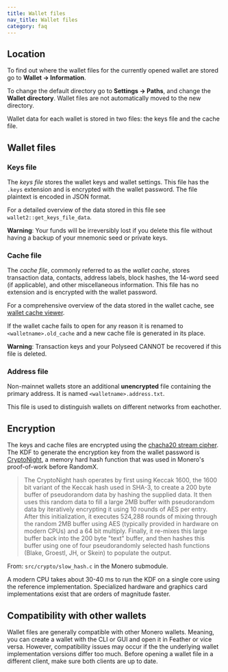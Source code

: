 ```yaml
---
title: Wallet files
nav_title: Wallet files
category: faq
---
```


## Location

To find out where the wallet files for the currently opened wallet are stored go to **Wallet → Information**.

To change the default directory go to **Settings → Paths**, and change the **Wallet directory**. Wallet files are not automatically moved to the new directory.

Wallet data for each wallet is stored in two files: the keys file and the cache file.

## Wallet files
### Keys file

The _keys file_ stores the wallet keys and wallet settings. This file has the `.keys` extension and is encrypted with the wallet password. The file plaintext is encoded in JSON format.

For a detailed overview of the data stored in this file see `wallet2::get_keys_file_data`.

**Warning**: Your funds will be irreversibly lost if you delete this file without having a backup of your mnemonic seed or private keys.

### Cache file

The _cache file_, commonly referred to as the *wallet cache*, stores transaction data, contacts, address labels, block hashes, the 14-word seed (if applicable), and other miscellaneous information. This file has no extension and is encrypted with the wallet password.

For a comprehensive overview of the data stored in the wallet cache, see [wallet cache viewer](wallet-cache-viewer).

If the wallet cache fails to open for any reason it is renamed to `<walletname>.old_cache` and a new cache file is generated in its place.

**Warning**: Transaction keys and your Polyseed CANNOT be recovered if this file is deleted.

### Address file

Non-mainnet wallets store an additional **unencrypted** file containing the primary address. It is named `<walletname>.address.txt`.

This file is used to distinguish wallets on different networks from eachother.


## Encryption

The keys and cache files are encrypted using the [chacha20 stream cipher](https://www.cryptopp.com/wiki/ChaCha20). The KDF to generate the encryption key from the wallet password is [CryptoNight](https://monerodocs.org/proof-of-work/cryptonight/), a memory hard hash function that was used in Monero's proof-of-work before RandomX.

>The CryptoNight hash operates by first using Keccak 1600,
>the 1600 bit variant of the Keccak hash used in SHA-3, to create a 200 byte
>buffer of pseudorandom data by hashing the supplied data.  It then uses this
>random data to fill a large 2MB buffer with pseudorandom data by iteratively
>encrypting it using 10 rounds of AES per entry.  After this initialization,
>it executes 524,288 rounds of mixing through the random 2MB buffer using
>AES (typically provided in hardware on modern CPUs) and a 64 bit multiply.
>Finally, it re-mixes this large buffer back into
>the 200 byte "text" buffer, and then hashes this buffer using one of four
>pseudorandomly selected hash functions (Blake, Groestl, JH, or Skein)
>to populate the output.

From: `src/crypto/slow_hash.c` in the Monero submodule.

A modern CPU takes about 30-40 ms to run the KDF on a single core using the reference implementation. Specialized hardware and graphics card implementations exist that are orders of magnitude faster.

## Compatibility with other wallets

Wallet files are generally compatible with other Monero wallets. Meaning, you can create a wallet with the CLI or GUI and open it in Feather or vice versa. However, compatibility issues may occur if the the underlying wallet implementation versions differ too much. Before opening a wallet file in a different client, make sure both clients are up to date.
